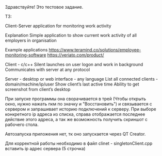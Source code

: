 Здравствуйте! Это тестовое задание.

ТЗ:

Client-Server application for monitoring work activity

Explanation
Simple application to show current work activity of all employers in organisation

Example applications 
https://www.teramind.co/solutions/employee-monitoring-software
https://veriato.com/product/

Client - c/c++
Silent launches on user logon and work in background
Communicates with server at any protocol 

Server - desktop or web interface - any language 
List all connected clients - domain/machine/ip/user
Show client’s last active time
Ability to get screenshot from client’s desktop 


При запуске программы она сворачивается в трей (Чтобы открыть окно, нужно нажать пкм по значку и "Восстановить") и связывается с сервером и запрашивает историю подключений к серверу. При выборе конкретного ip адреса из списка, справа отображается последнее действие этого адреса, а так же возможность получить скриншот с рабочего стола.

Автозапуска приложения нет, тк оно запускается через QT Creator. 

Для корректной работы необходимо в файл clinet - singletonClient.cpp вставить ip адрес сервера (5 строчка) 
